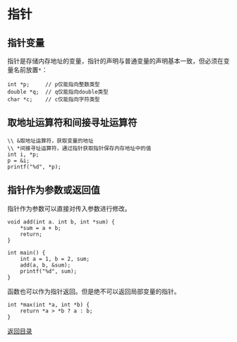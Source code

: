 # 指针

## 指针变量
指针是存储内存地址的变量，指针的声明与普通变量的声明基本一致，但必须在变量名前放置`*`：
```
int *p;     // p仅能指向整数类型
double *q;  // q仅能指向double类型
char *c;    // c仅能指向字符类型
```

## 取地址运算符和间接寻址运算符
```
\\ &取地址运算符，获取变量的地址
\\ *间接寻址运算符，通过指针获取指针保存内存地址中的值
int i, *p;
p = &i;
printf("%d", *p);
```

## 指针作为参数或返回值
指针作为参数可以直接对传入参数进行修改。
```
void add(int a. int b, int *sum) {
    *sum = a + b;
    return;
}

int main() {
    int a = 1, b = 2, sum;
    add(a, b, &sum);
    printf("%d", sum);
}
```

函数也可以作为指针返回。但是绝不可以返回局部变量的指针。
```
int *max(int *a, int *b) {
    return *a > *b ? a : b;
}
```

[返回目录](../CONTENTS.md)